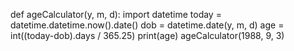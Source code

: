 def ageCalculator(y, m, d):
    import datetime
    today = datetime.datetime.now().date()
    dob = datetime.date(y, m, d)
    age = int((today-dob).days / 365.25)
    print(age)
ageCalculator(1988, 9, 3)

